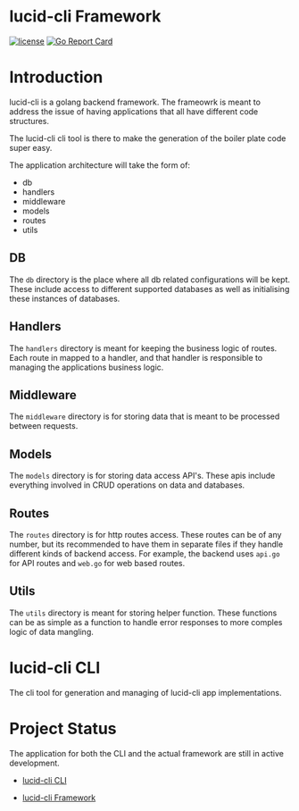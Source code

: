 # lucid-cli Framework

[![license](http://img.shields.io/badge/license-MIT-blue.svg)](https://github.com/arthurkay/lucid-cli/blob/master/LICENSE)
[![Go Report Card](https://goreportcard.com/badge/github.com/arthurkay/lucid-cli)](https://goreportcard.com/report/github.com/arthurkay/lucid-cli)

# Introduction

lucid-cli is a golang backend framework. The frameowrk is meant to address the issue of having applications that all have different code structures.

The lucid-cli cli tool is there to make the generation of the boiler plate code super easy.

The application architecture will take the form of:

* db
* handlers
* middleware
* models
* routes
* utils

## DB

The `db` directory is the place where all db related configurations will be kept.
These include access to different supported databases as well as initialising these instances of databases.

## Handlers

The `handlers` directory is meant for keeping the business logic of routes.
Each route in mapped to a handler, and that handler is responsible to managing the applications business logic.

## Middleware

The `middleware` directory is for storing data that is meant to be processed between requests.

## Models

The `models` directory is for storing data access API's. These apis include everything involved in CRUD operations on data and databases.

## Routes

The `routes` directory is for http routes access. These routes can be of any number, but its recommended to have them in separate files if they handle different kinds of backend access.
For example, the backend uses `api.go` for API routes and `web.go` for web based routes.

## Utils

The `utils` directory is meant for storing helper function. These functions can be as simple as a function to handle error responses to more comples logic of data mangling.


# lucid-cli CLI

The cli tool for generation and managing of lucid-cli app implementations.


# Project Status

The application for both the CLI and the actual framework are still in active development.

* [lucid-cli CLI](https://github.com/arthurkay/lucid-cli)

* [lucid-cli Framework](https://github.com/arthurkay/lucid)
